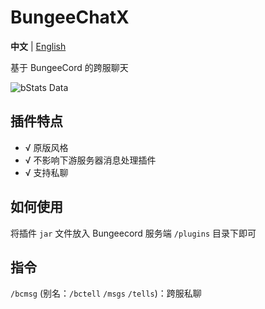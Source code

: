 # BungeeChatX

**中文** | [English](https://github.com/HJFunnyMinecraft/BungeeChatX/blob/main/README_EN.md)

基于 BungeeCord 的跨服聊天

![bStats Data](https://bstats.org/signatures/bungeecord/bungeechatx.svg)

## 插件特点

- √ 原版风格
- √ 不影响下游服务器消息处理插件
- √ 支持私聊

## 如何使用

将插件 `jar` 文件放入 Bungeecord 服务端 `/plugins` 目录下即可

## 指令

`/bcmsg` (别名：`/bctell` `/msgs` `/tells`)：跨服私聊
